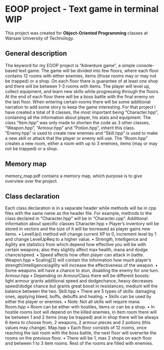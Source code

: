 # EOOP project - Text game in terminal WIP
This project was created for **Object-Oriented Programming** classes at Warsaw University of Technology.
## General description
The keyword for my EOOP project is “Adventure game”, a simple console-based text game. The game will be divided into few floors, where each floor contains 12 rooms with either enemies, items (those rooms may or may not be trapped) or a shop. On each floor there is guarantee of at least one shop and there will be between 1-3 rooms with items. The player will level up, collect equipment, and learn new skills while progressing through the floors. At the end of each floor there will be a boss battle with the final enemy on the last floor. When entering certain rooms there will be some additional narration to add some story to keep the game interesting.
For that project I have created a total of 9 classes, the most important being “Character.hpp”, containing all the information about player, his stats and equipment. The class “Item.hpp” was only made to shorten the code as 3 other classes, “Weapon.hpp”, “Armour.hpp” and “Potion.hpp”, inherit this class. ”Enemy.hpp” is used to create new enemies and “Skill.hpp” is used to make a new skill or attack that the player or enemy will use. The “Room.hpp” creates a new room, either a room with up to 3 enemies, items (may or may not be trapped) or a shop.
## Memory map
memory_map.pdf contains a memory map, which purpose is to give overview over the project.
## Class declaration
Each class declaration is in a separate header while methods will be in cpp files with the same name as the header file. For example, methods to the class declared in “Character.hpp” will be in “Character.cpp”.
Additional information about specific classes
Character.hpp
•	Player’s inventory will be stored in vectors and the size of it will be increased as player gains new items.
•	LevelUp() method will change current XP to 0, increment level by 1 and change LevelUpReq to a higher value.
•	Strength, Intelligence and Agility are statistics from which depend how effective you will be with certain weapons; also they slightly affect max health, mana and dodge chance/speed.
•	Speed affects how often player can attack in battle.
Weapon.hpp
•	Scaling[3] will contain the information how much player’s strength/intelligence/agility will increase the effectiveness of the weapon.
•	Some weapons will have a chance to stun, disabling the enemy for one turn.
Armour.hpp
•	Depending on ArmourClass there will be different boosts: light armour grants additional speed and dodgechance, heavy decreases speed/dodge chance but grants great boost in resistances, medium will the balance between the two.
Skill.hpp
•	There are 5 types of skills: damaging ones, applying bleed, buffs, debuffs and healing.
•	Skills can be used by either the player or enemies.
•	Note: Not all skills will require mana
Room.hpp
•	Room can be either with hostiles, items or can be a shop.
•	In hostile rooms loot will depend on the killed enemies, in item room there will be between 1 and 2 items (may be trapped) and in shop there will be always 6 items to choose from, 2 weapons, 2 armour pieces and 2 potions (this values may change).
Map.hpp
•	Each floor consists of 12 rooms, once reaching the last room with the boss battle, the next floor will overwrite the rooms on the previous floor.
•	There will be 1, max 2 shops on each floor and between 1 to 3 item rooms. Rest of the rooms are filled with enemies.
